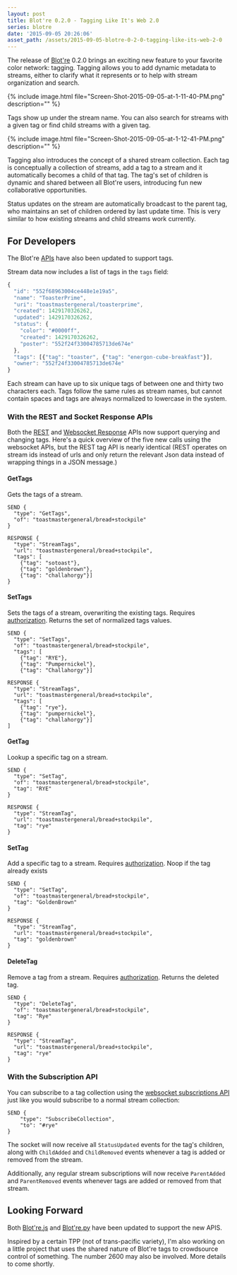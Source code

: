 ```yaml
---
layout: post
title: Blot're 0.2.0 - Tagging Like It's Web 2.0
series: blotre
date: '2015-09-05 20:26:06'
asset_path: /assets/2015-09-05-blotre-0-2-0-tagging-like-its-web-2-0
---
```

The release of [Blot're][blotre] 0.2.0 brings an exciting new feature to your favorite color network: tagging. Tagging allows you to add dynamic metadata to streams, either to clarify what it represents or to help with stream organization and search.

{% include image.html file="Screen-Shot-2015-09-05-at-1-11-40-PM.png" description="" %}

Tags show up under the stream name. You can also search for streams with a given tag or find child streams with a given tag.

{% include image.html file="Screen-Shot-2015-09-05-at-1-12-41-PM.png" description="" %}

Tagging also introduces the concept of a shared stream collection. Each tag is conceptually a collection of streams, add a tag to a stream and it automatically becomes a child of that tag. The tag's set of children is dynamic and shared between all Blot're users, introducing fun new collaborative opportunities.

Status updates on the stream are automatically broadcast to the parent tag, who maintains an set of children ordered by last update time. This is very similar to how existing streams and child streams work currently.

## For Developers
The Blot're [APIs][api] have also been updated to support tags.

Stream data now includes a list of tags in the `tags` field:

```js
{
  "id": "552f68963004ce448e1e19a5",
  "name": "ToasterPrime",
  "uri": "toastmastergeneral/toasterprime",
  "created": 1429170326262,
  "updated": 1429170326262,
  "status": {
    "color": "#0000ff",
    "created": 1429170326262,
    "poster": "552f24f33004785713de674e"
  },
  "tags": [{"tag": "toaster", {"tag": "energon-cube-breakfast"}],
  "owner": "552f24f33004785713de674e"
}
```

Each stream can have up to six unique tags of between one and thirty two characters each. Tags follow the same rules as stream names, but cannot contain spaces and tags are always normalized to lowercase in the system.

### With the REST and Socket Response APIs
Both the [REST][] and [Websocket Response][response] APIs now support querying and changing tags. Here's a quick overview of the five new calls using the websocket APIs, but the REST tag API is nearly identical (REST operates on stream ids instead of urls and only return the relevant Json data instead of wrapping things in a JSON message.)

#### GetTags
Gets the tags of a stream.

```
SEND {
  "type": "GetTags",
  "of": "toastmastergeneral/bread+stockpile"
}
```

```
RESPONSE {
  "type": "StreamTags",
  "url": "toastmastergeneral/bread+stockpile",
  "tags": [
    {"tag": "sotoast"},
    {"tag": "goldenbrown"},
    {"tag": "challahorgy"}]
}
```

#### SetTags
Sets the tags of a stream, overwriting the existing tags. Requires [authorization][]. Returns the set of normalized tags values.

```
SEND {
  "type": "SetTags",
  "of": "toastmastergeneral/bread+stockpile",
  "tags": [
    {"tag": "RYE"},
    {"tag": "Pumpernickel"},
    {"tag": "Challahorgy"}]
```

```
RESPONSE {
  "type": "StreamTags",
  "url": "toastmastergeneral/bread+stockpile",
  "tags": [
    {"tag": "rye"},
    {"tag": "pumpernickel"},
    {"tag": "challahorgy"}]
]
```

#### GetTag
Lookup a specific tag on a stream.

```
SEND {
  "type": "SetTag",
  "of": "toastmastergeneral/bread+stockpile",
  "tag": "RYE"
}
```

```
RESPONSE {
  "type": "StreamTag",
  "url": "toastmastergeneral/bread+stockpile",
  "tag": "rye"
}
```

#### SetTag
Add a specific tag to a stream. Requires [authorization][]. Noop if the tag already exists

```
SEND {
  "type": "SetTag",
  "of": "toastmastergeneral/bread+stockpile",
  "tag": "GoldenBrown"
}
```

```
RESPONSE {
  "type": "StreamTag",
  "url": "toastmastergeneral/bread+stockpile",
  "tag": "goldenbrown"
}
```

#### DeleteTag
Remove a tag from a stream. Requires [authorization][]. Returns the deleted tag.

```
SEND {
  "type": "DeleteTag",
  "of": "toastmastergeneral/bread+stockpile",
  "tag": "Rye"
}
```

``` 
RESPONSE {
  "type": "StreamTag",
  "url": "toastmastergeneral/bread+stockpile",
  "tag": "rye"
}
```


### With the Subscription API
You can subscribe to a tag collection using the [websocket subscriptions API][subscriptions] just like you would subscribe to a normal stream collection:

```
SEND {
    "type": "SubscribeCollection",
    "to": "#rye" 
}
```

The socket will now receive all `StatusUpdated` events for the tag's children, along with `ChildAdded` and `ChildRemoved` events whenever a tag is added or removed from the stream.

Additionally, any regular stream subscriptions will now receive `ParentAdded` and `ParentRemoved` events whenever tags are added or removed from that stream.


## Looking Forward
Both [Blot're.js][blotre.js] and [Blot're.py][blotre.py] have been updated to support the new APIS.

Inspired by a certain TPP (not of trans-pacific variety), I'm also working on a little project that uses the shared nature of Blot're tags to crowdsource control of something. The number 2600 may also be involved. More details to come shortly.


[blotre]: https://blot.re

[api]: https://github.com/mattbierner/blotre/wiki
[authorization]: https://github.com/mattbierner/blotre/wiki/authorization 
[subscriptions]: https://github.com/mattbierner/blotre/wiki/Subscriptions
[rest]: https://github.com/mattbierner/blotre/wiki/REST
[response]: https://github.com/mattbierner/blotre/wiki/Web-Socket-Response-API

[blotre.js]: https://www.npmjs.com/package/blotre
[blotre.py]: https://github.com/mattbierner/blotre-py